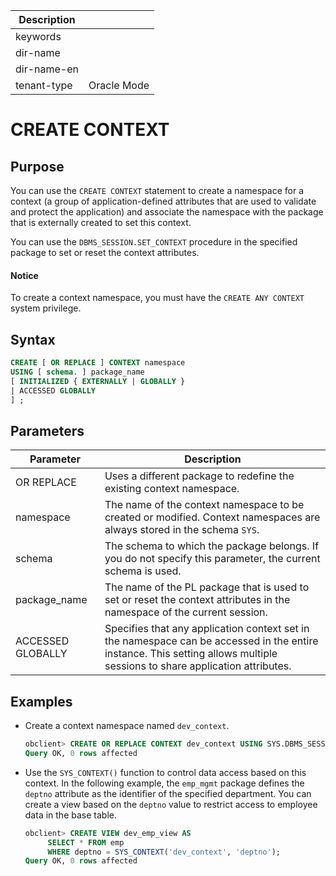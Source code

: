 | Description   |                 |
|---------------|-----------------|
| keywords      |                 |
| dir-name      |                 |
| dir-name-en   |                 |
| tenant-type   | Oracle Mode     |

# CREATE CONTEXT

## Purpose

You can use the `CREATE CONTEXT` statement to create a namespace for a context (a group of application-defined attributes that are used to validate and protect the application) and associate the namespace with the package that is externally created to set this context.

You can use the `DBMS_SESSION.SET_CONTEXT` procedure in the specified package to set or reset the context attributes.

  <main id="notice" type='notice'>
    <h4>Notice</h4>
    <p>To create a context namespace, you must have the <code>CREATE ANY CONTEXT</code> system privilege. </p>
  </main>

## Syntax

```sql
CREATE [ OR REPLACE ] CONTEXT namespace
USING [ schema. ] package_name
[ INITIALIZED { EXTERNALLY | GLOBALLY }
| ACCESSED GLOBALLY
] ;
```

## Parameters

| Parameter | Description |
|-------------------|-------------------------------------------------------------------|
| OR REPLACE | Uses a different package to redefine the existing context namespace.  |
| namespace | The name of the context namespace to be created or modified. Context namespaces are always stored in the schema `SYS`.  |
| schema | The schema to which the package belongs. If you do not specify this parameter, the current schema is used.  |
| package_name | The name of the PL package that is used to set or reset the context attributes in the namespace of the current session.  |
| ACCESSED GLOBALLY | Specifies that any application context set in the namespace can be accessed in the entire instance. This setting allows multiple sessions to share application attributes.  |

## Examples

* Create a context namespace named `dev_context`.

   ```sql
   obclient> CREATE OR REPLACE CONTEXT dev_context USING SYS.DBMS_SESSION ACCESSED GLOBALLY;
   Query OK, 0 rows affected
   ```

* Use the `SYS_CONTEXT()` function to control data access based on this context. In the following example, the `emp_mgmt` package defines the `deptno` attribute as the identifier of the specified department. You can create a view based on the `deptno` value to restrict access to employee data in the base table.

   ```sql
   obclient> CREATE VIEW dev_emp_view AS
        SELECT * FROM emp
        WHERE deptno = SYS_CONTEXT('dev_context', 'deptno');
   Query OK, 0 rows affected
   ```
